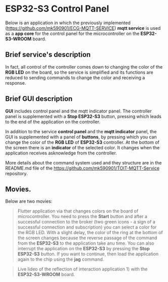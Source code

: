 # ESP32-S3 Control Panel

Below is an application in which the previously implemented (https://github.com/mk590901/ECG-MQTT-SERVICE) __mqtt service__ is used as a __app core__ for the control panel for the microcontroller on the __ESP32-S3-WROOM__ board.

## Brief service's description

In fact, all control of the controller comes down to changing the color of the __RGB LED__ on the board, so the service is simplified and its functions are reduced to sending commands to change the color and receiving a response.

## Brief GUI description

__GUI__ includes control panel and the mqtt indicator panel. The controller panel is supplemented with a __Stop ESP32-S3__ button, pressing which leads to the end of the application on the controller.

In addition to the service __control panel__ and the __mqtt indicator__ panel, the GUI is supplemented with a panel of __buttons__, by pressing which you can change the color of the __RGB LED__ of __ESP32-S3__ controller. At the bottom of the screen there is an __indicator__ of the selected color. It changes when the application receives asknowledge from the controller.

More details about the command system used and they structure are in the README.md file of the https://github.com/mk590901/TOIT-MQTT-Service repository.

## Movies.

Below are two movies:

> Flutter application via that changes colors on the board of microcontroller. You need to press the __Start__ button and after a successful connection to the broker (two green icons - a sign of a successful connection and subscription) you can select a color for the RGB LED. With a slight delay, the color of the ring at the bottom of the screen changes because the reverse passage of the command from the __ESP32-S3__ to the application take anu time. You can also interrupt the application on the __ESP32-S3__ by pressing the __Stop ESP32-S3__ button. If you want to continue, then load the application again to the chip using the __jag__ command.

> Live lideo of the  reflection of interaction application 1) with the __ESP32-S3-WROOM__ board.


